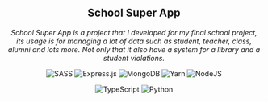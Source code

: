 <br/>
<br/>
<br/>

<div align="center">
  <h2 align="center"> <strong>School Super App</strong> </h2>
  <p align="center"> <em>School Super App is a project that I developed for my final school project, its usage is for managing a lot of data such as student, teacher, class, alumni and lots more. Not only that it also have a system for a library and a student violations.</em> </p>

  ![SASS](https://img.shields.io/badge/SASS-hotpink.svg?style=for-the-badge&logo=SASS&logoColor=white)
  ![Express.js](https://img.shields.io/badge/express.js-%23404d59.svg?style=for-the-badge&logo=express&logoColor=%2361DAFB)
  ![MongoDB](https://img.shields.io/badge/MongoDB-%234ea94b.svg?style=for-the-badge&logo=mongodb&logoColor=white)
  ![Yarn](https://img.shields.io/badge/yarn-%232C8EBB.svg?style=for-the-badge&logo=yarn&logoColor=white)
  ![NodeJS](https://img.shields.io/badge/node.js-6DA55F?style=for-the-badge&logo=node.js&logoColor=white)
</div>

<div align="center">

  ![TypeScript](https://img.shields.io/badge/typescript-%23007ACC.svg?style=for-the-badge&logo=typescript&logoColor=white)
  ![Python](https://img.shields.io/badge/python-3670A0?style=for-the-badge&logo=python&logoColor=ffdd54)
</div>
